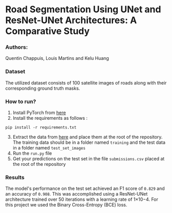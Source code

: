 # Road Segmentation Using UNet and ResNet-UNet Architectures: A Comparative Study

### Authors: 
Quentin Chappuis, Louis Martins and Kelu Huang

### Dataset

The utilized dataset consists of 100 satellite images of roads along with their corresponding ground truth masks.

### How to run?
1. Install PyTorch from [here](https://pytorch.org/)
2. Install the requirements as follows :
```
pip install -r requirements.txt
```
3. Extract the data from [here](https://www.aicrowd.com/challenges/epfl-ml-road-segmentation/dataset_files?unique_download_uri=403803&challenge_id=68) and place them at the root of the repository. The training data should be in a folder named `training` and the test data in a folder named `test_set_images`
4. Run the `run.py` file
5. Get your predictions on the test set in the file `submissions.csv` placed at the root of the repository

### Results

The model's performance on the test set achieved an F1 score of `0.829` and an accuracy of `0.908`. This was accomplished using a ResNet-UNet architecture trained over 50 iterations with a learning rate of 1×10−4. For this project we used the Binary Cross-Entropy (BCE) loss.